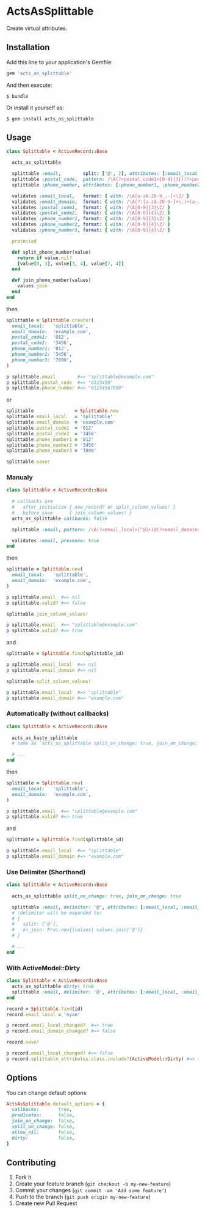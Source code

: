 ActsAsSplittable
====================

Create virtual attributes.

Installation
--------------------

Add this line to your application's Gemfile:

```ruby
gem 'acts_as_splittable'
```

And then execute:

```
$ bundle
```

Or install it yourself as:

```
$ gem install acts_as_splittable
```


Usage
--------------------


```ruby
class Splittable < ActiveRecord::Base

  acts_as_splittable

  splittable :email,        split: ['@', 2], attributes: [:email_local, :email_domain], on_join: Proc.new{|values| values.join('@') }
  splittable :postal_code,  pattern: /\A(?<postal_code1>[0-9]{3})(?<postal_code2>[0-9]{4})\Z/
  splittable :phone_number, attributes: [:phone_number1, :phone_number2, :phone_number3], on_split: :split_phone_number, on_join: :join_phone_number

  validates :email_local,   format: { with: /\A[a-zA-Z0-9_.-]+\Z/ }
  validates :email_domain,  format: { with: /\A(?:[a-zA-Z0-9-]+\.)+[a-zA-Z]{2,4}\Z/ }
  validates :postal_code1,  format: { with: /\A[0-9]{3}\Z/ }
  validates :postal_code2,  format: { with: /\A[0-9]{4}\Z/ }
  validates :phone_number1, format: { with: /\A[0-9]{3}\Z/ }
  validates :phone_number2, format: { with: /\A[0-9]{4}\Z/ }
  validates :phone_number3, format: { with: /\A[0-9]{4}\Z/ }

  protected

  def split_phone_number(value)
    return if value.nil?
    [value[0, 3], value[3, 4], value[7, 4]]
  end

  def join_phone_number(values)
    values.join
  end
end
```

then

```ruby
splittable = Splittable.create!(
  email_local:   'splittable',
  email_domain:  'example.com',
  postal_code1:  '012',
  postal_code2:  '3456',
  phone_number1: '012',
  phone_number2: '3456',
  phone_number3: '7890',
)

p splittable.email        #=> "splittable@example.com"
p splittable.postal_code  #=> "0123456"
p splittable.phone_number #=> "01234567890"
```

or

```ruby
splittable               = Splittable.new
splittable.email_local   = 'splittable'
splittable.email_domain  = 'example.com'
splittable.postal_code1  = '012'
splittable.postal_code2  = '3456'
splittable.phone_number1 = '012'
splittable.phone_number2 = '3456'
splittable.phone_number3 = '7890'

splittable.save!
```

### Manualy

```ruby
class Splittable < ActiveRecord::Base
  
  # callbacks are
  #   after_initialize { new_record? or split_column_values! }
  #   before_save      { join_column_values! }
  acts_as_splittable callbacks: false

  splittable :email, pattern: /\A(?<email_local>[^@]+)@(?<email_domain>[^@]+)\Z/, on_join: Proc.new{|values| values.join('@') }

  validates :email, presence: true
end
```

then

```ruby
splittable = Splittable.new(
  email_local:   'splittable',
  email_domain:  'example.com',
)

p splittable.email  #=> nil
p splittable.valid? #=> false

splittable.join_column_values!

p splittable.email  #=> "splittable@example.com"
p splittable.valid? #=> true
```

and

```ruby
splittable = Splittable.find(splittable_id)

p splittable.email_local  #=> nil
p splittable.email_domain #=> nil

splittable.split_column_values!

p splittable.email_local  #=> "splittable"
p splittable.email_domain #=> "example.com"
```

### Automatically (without callbacks)

```ruby
class Splittable < ActiveRecord::Base
  
  acts_as_hasty_splittable
  # same as `acts_as_splittable split_on_change: true, join_on_change: true, callbacks: false`

  # ...
end
```

then

```ruby
splittable = Splittable.new(
  email_local:   'splittable',
  email_domain:  'example.com',
)

p splittable.email  #=> "splittable@example.com"
p splittable.valid? #=> true
```

and

```ruby
splittable = Splittable.find(splittable_id)

p splittable.email_local  #=> "splittable"
p splittable.email_domain #=> "example.com"
```

### Use Delimiter (Shorthand)

```ruby
class Splittable < ActiveRecord::Base
  
  acts_as_splittable split_on_change: true, join_on_change: true

  splittable :email, delimiter: '@', attributes: [:email_local, :email_domain]
  # :delimiter will be expanded to:
  # {
  #   split: ['@'],
  #   on_join: Proc.new{|values| values.join('@')}
  # }

  # ...
end
```

### With ActiveModel::Dirty

```ruby
class Splittable < ActiveRecord::Base
  acts_as_splittable dirty: true
  splittable :email, delimiter: '@', attributes: [:email_local, :email_domain]
end

record = Splittable.find(id)
record.email_local = 'nyan'

p record.email_local_changed?  #=> true
p record.email_domain_changed? #=> false

record.save!

p record.email_local_changed? #=> false
p record.splittable_attributes.class.include?(ActiveModel::Dirty) #=> true
```

Options
--------------------

You can change default options

```ruby
ActsAsSplittable.default_options = {
  callbacks:       true,
  predicates:      false,
  join_on_change:  false,
  split_on_change: false,
  allow_nil:       false,
  dirty:           false,
}
```

Contributing
--------------------

1. Fork it
2. Create your feature branch (`git checkout -b my-new-feature`)
3. Commit your changes (`git commit -am 'Add some feature'`)
4. Push to the branch (`git push origin my-new-feature`)
5. Create new Pull Request

